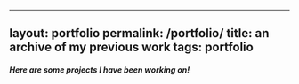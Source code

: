 ___
layout: portfolio
permalink: /portfolio/
title: an archive of my previous work
tags: portfolio
---
##### Here are some projects I have been working on!
